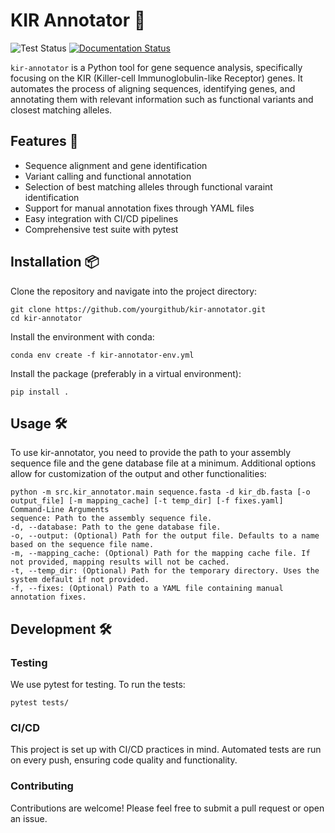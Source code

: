 # KIR Annotator 🧬

![Test Status](https://github.com/michael-ford/kir-annotator/actions/workflows/test.yml/badge.svg) [![Documentation Status](https://readthedocs.org/projects/your-project-name/badge/?version=latest)](https://your-project-name.readthedocs.io/en/latest/?badge=latest)

`kir-annotator` is a Python tool for gene sequence analysis, specifically focusing on the KIR (Killer-cell Immunoglobulin-like Receptor) genes. It automates the process of aligning sequences, identifying genes, and annotating them with relevant information such as functional variants and closest matching alleles.

## Features 🚀

- Sequence alignment and gene identification
- Variant calling and functional annotation
- Selection of best matching alleles through functional varaint identification
- Support for manual annotation fixes through YAML files
- Easy integration with CI/CD pipelines
- Comprehensive test suite with pytest

## Installation 📦

Clone the repository and navigate into the project directory:

```
git clone https://github.com/yourgithub/kir-annotator.git
cd kir-annotator
```
Install the environment with conda:
```
conda env create -f kir-annotator-env.yml
```

Install the package (preferably in a virtual environment):
```
pip install .
```

## Usage 🛠
To use kir-annotator, you need to provide the path to your assembly sequence file and the gene database file at a minimum. Additional options allow for customization of the output and other functionalities:

```
python -m src.kir_annotator.main sequence.fasta -d kir_db.fasta [-o output_file] [-m mapping_cache] [-t temp_dir] [-f fixes.yaml]
Command-Line Arguments
sequence: Path to the assembly sequence file.
-d, --database: Path to the gene database file.
-o, --output: (Optional) Path for the output file. Defaults to a name based on the sequence file name.
-m, --mapping_cache: (Optional) Path for the mapping cache file. If not provided, mapping results will not be cached.
-t, --temp_dir: (Optional) Path for the temporary directory. Uses the system default if not provided.
-f, --fixes: (Optional) Path to a YAML file containing manual annotation fixes.
```

## Development 🛠️
### Testing
We use pytest for testing. To run the tests:

`pytest tests/`

### CI/CD
This project is set up with CI/CD practices in mind. Automated tests are run on every push, ensuring code quality and functionality.

### Contributing
Contributions are welcome! Please feel free to submit a pull request or open an issue.
